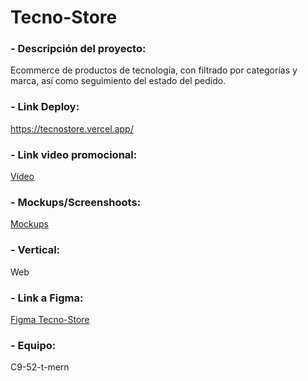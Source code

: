 # Tecno-Store

### - Descripción del proyecto:  
Ecommerce de productos de tecnología, con filtrado por categorías y marca, así como seguimiento del estado del pedido.

### - Link Deploy:  
https://tecnostore.vercel.app/
 
### - Link video promocional:
[Vídeo](https://drive.google.com/drive/folders/1YxgI94_Wx_f30TQj_xRmMQiCdVFLR_uw?usp=sharing)
 
### - Mockups/Screenshoots:
[Mockups](https://drive.google.com/drive/folders/1u0QEaPOqA2UHgOKNzHjYgLLiHF_oH8pM?usp=sharing)
 
### - Vertical:
Web
 
### - Link a Figma:  
[Figma Tecno-Store](https://www.figma.com/file/QIbhYCN7AO4JXyCUsRXY7S/Bootcamp---Ecommerce?node-id=177%3A5957&t=g9i0iNpMwtnETwI0-1)

### - Equipo:
C9-52-t-mern
